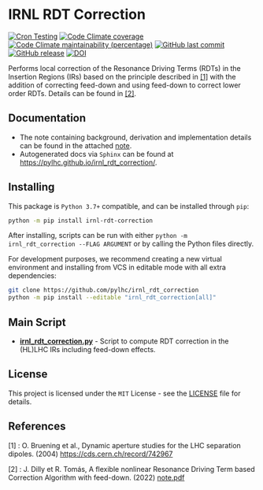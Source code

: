 # IRNL RDT Correction 

[![Cron Testing](https://github.com/pylhc/irnl_rdt_correction/workflows/Cron%20Testing/badge.svg)](https://github.com/pylhc/irnl_rdt_correction/actions?query=workflow%3A%22Cron+Testing%22)
[![Code Climate coverage](https://img.shields.io/codeclimate/coverage/pylhc/irnl_rdt_correction.svg?style=popout)](https://codeclimate.com/github/pylhc/irnl_rdt_correction)
[![Code Climate maintainability (percentage)](https://img.shields.io/codeclimate/maintainability-percentage/pylhc/irnl_rdt_correction.svg?style=popout)](https://codeclimate.com/github/pylhc/irnl_rdt_correction)
[![GitHub last commit](https://img.shields.io/github/last-commit/pylhc/irnl_rdt_correction.svg?style=popout)](https://github.com/pylhc/irnl_rdt_correction/)
[![GitHub release](https://img.shields.io/github/release/pylhc/irnl_rdt_correction.svg?style=popout)](https://github.com/pylhc/irnl_rdt_correction/)
[![DOI](https://zenodo.org/badge/DOI/10.5281/zenodo.6373374.svg)](https://doi.org/10.5281/zenodo.6373374)

Performs local correction of the Resonance Driving Terms (RDTs)
in the Insertion Regions (IRs) based on the principle described in
[[1]](#1) with the addition of correcting
feed-down and using feed-down to correct lower order RDTs.
Details can be found in [[2]](#2).


## Documentation

- The note containing background, derivation and implementation details can be found in the attached [note](latex/note.pdf).
- Autogenerated docs via `Sphinx` can be found at <https://pylhc.github.io/irnl_rdt_correction/>.

## Installing

This package is `Python 3.7+` compatible, and can be installed through `pip`:
```bash
python -m pip install irnl-rdt-correction
```

After installing, scripts can be run with either `python -m irnl_rdt_correction --FLAG ARGUMENT` or by calling the Python files directly.

For development purposes, we recommend creating a new virtual environment and installing from VCS in editable mode with all extra dependencies:
```bash
git clone https://github.com/pylhc/irnl_rdt_correction
python -m pip install --editable "irnl_rdt_correction[all]"
```

## Main Script 

-  [**irnl_rdt_correction.py**](irnl_rdt_correction/main.py) - Script to compute RDT correction in the (HL)LHC IRs including feed-down effects.

## License

This project is licensed under the `MIT` License - see the [LICENSE](LICENSE) file for details.


## References

<a id="1">[1]</a> :
O. Bruening et al.,
Dynamic aperture studies for the LHC separation dipoles. (2004)
https://cds.cern.ch/record/742967

<a id="2">[2]</a> :
J. Dilly et R. Tomás,
A flexible nonlinear Resonance Driving Term based Correction Algorithm with feed-down. (2022)
[note.pdf](latex/note.pdf)

